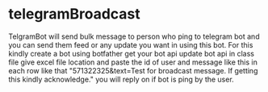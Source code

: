 # telegramBroadcast
TelgramBot will send bulk message to person who ping to telegram bot and you can send them feed or any update you want in using this bot.
For this kindly create a bot using botfather get your bot api update bot api in class file give excel file location and paste the id of user and message
like this in each row like that "571322325&text=Test for broadcast message. If getting this kindly acknowledge." you will reply on if bot is ping by the user.
